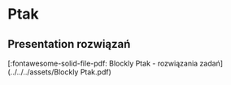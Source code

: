 # Ptak

## Presentation rozwiązań

[:fontawesome-solid-file-pdf: Blockly Ptak - rozwiązania zadań](../../../assets/Blockly Ptak.pdf)
